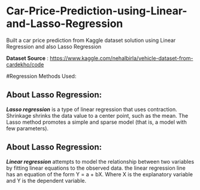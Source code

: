 # Car-Price-Prediction-using-Linear-and-Lasso-Regression
Built a car price prediction from Kaggle dataset solution using Linear Regression and also Lasso Regression 

**Dataset Source** : https://www.kaggle.com/nehalbirla/vehicle-dataset-from-cardekho/code

#Regression Methods Used:

## About Lasso Regression: 
***Lasso regression*** is a type of linear regression that uses contraction. 
Shrinkage shrinks the data value to a center point, such as the mean. 
The Lasso method promotes a simple and sparse model (that is, a model with few parameters).

## About Lasso Regression:
***Linear regression*** attempts to model the relationship between two variables by fitting  linear equations to the observed data.
the linear regression line has an equation of the form Y = a + bX. Where X is the explanatory variable and Y is the dependent variable.
